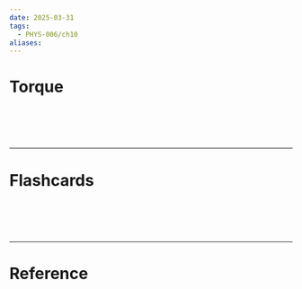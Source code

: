 ```yaml
---
date: 2025-03-31
tags:
  - PHYS-006/ch10
aliases:
---
```

# Torque




# ‌
---
# Flashcards


# ‌
---
# Reference
